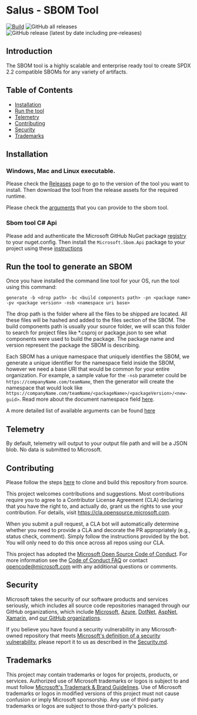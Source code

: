 # Salus - SBOM Tool

[![Build](https://github.com/microsoft/sbom-tool/actions/workflows/build.yml/badge.svg?branch=main)](https://github.com/microsoft/sbom-tool/actions/workflows/build.yml)
![GitHub all releases](https://img.shields.io/github/downloads/microsoft/sbom-tool/total)
![GitHub release (latest by date including pre-releases)](https://img.shields.io/github/v/release/microsoft/sbom-tool?include_prereleases)

## Introduction

The SBOM tool is a highly scalable and enterprise ready tool to create SPDX 2.2 compatible SBOMs for any variety of artifacts.

## Table of Contents

* [Installation](#installation)
* [Run the tool](#run-the-tool-to-generate-an-sbom)
* [Telemetry](#Telemetry)
* [Contributing](#Contributing)
* [Security](#Security)
* [Trademarks](#Trademarks)

## Installation

### Windows, Mac and Linux executable.
Please check the [Releases](https://github.com/microsoft/sbom-tool/releases) page to go to the version of the tool you want to install. Then download the tool from the release assets for the required runtime. 

Please check the [arguments](docs/sbom-tool-arguments.md) that you can provide to the sbom tool.

### Sbom tool C# Api
Please add and authenticate the Microsoft GitHub NuGet package [registry](https://github.com/orgs/microsoft/packages?repo_name=sbom-tool) to your nuget.config. Then install the `Microsoft.Sbom.Api` package to your project using these [instructions](https://docs.github.com/en/packages/working-with-a-github-packages-registry/working-with-the-nuget-registry#installing-a-package)

## Run the tool to generate an SBOM

Once you have installed the command line tool for your OS, run the tool using this command:

```
generate -b <drop path> -bc <build components path> -pn <package name> -pv <package version> -nsb <namespace uri base>
```

The drop path is the folder where all the files to be shipped are located. All these files will be hashed and added to the files section of the SBOM. The build components path is usually your source folder, we will scan this folder to search for project files like *.csproj or package.json to see what components were used to build the package. The package name and version represent the package the SBOM is describing. 

Each SBOM has a unique namespace that uniquely identifies the SBOM, we generate a unique identifier for the namespace field inside the SBOM, however we need a base URI that would be common for your entire organization. For example, a sample value for the `-nsb` parameter could be `https://companyName.com/teamName`, then the generator will create the namespace that would look like `https://companyName.com/teamName/<packageName>/<packageVersion>/<new-guid>`. Read more about the document namespace field [here](https://spdx.github.io/spdx-spec/document-creation-information/#65-spdx-document-namespace-field). 

A more detailed list of available arguments can be found [here](docs/sbom-tool-arguments.md)

## Telemetry

By default, telemetry will output to your output file path and will be a JSON blob. No data is submitted to Microsoft.

## Contributing

Please follow the steps [here](docs/build-and-run.md) to clone and build this repository from source.

This project welcomes contributions and suggestions.  Most contributions require you to agree to a
Contributor License Agreement (CLA) declaring that you have the right to, and actually do, grant us
the rights to use your contribution. For details, visit https://cla.opensource.microsoft.com.

When you submit a pull request, a CLA bot will automatically determine whether you need to provide
a CLA and decorate the PR appropriately (e.g., status check, comment). Simply follow the instructions
provided by the bot. You will only need to do this once across all repos using our CLA.

This project has adopted the [Microsoft Open Source Code of Conduct](https://opensource.microsoft.com/codeofconduct/).
For more information see the [Code of Conduct FAQ](https://opensource.microsoft.com/codeofconduct/faq/) or
contact [opencode@microsoft.com](mailto:opencode@microsoft.com) with any additional questions or comments.

## Security 

Microsoft takes the security of our software products and services seriously, which includes all source code repositories managed through our GitHub organizations, which include [Microsoft](https://github.com/Microsoft), [Azure](https://github.com/Azure), [DotNet](https://github.com/dotnet), [AspNet](https://github.com/aspnet), [Xamarin](https://github.com/xamarin), and [our GitHub organizations](https://opensource.microsoft.com/).

If you believe you have found a security vulnerability in any Microsoft-owned repository that meets [Microsoft's definition of a security vulnerability](https://aka.ms/opensource/security/definition), please report it to us as described in the [Security.md](https://github.com/microsoft/sbom-tool/blob/main/SECURITY.md).

## Trademarks

This project may contain trademarks or logos for projects, products, or services. Authorized use of Microsoft 
trademarks or logos is subject to and must follow 
[Microsoft's Trademark & Brand Guidelines](https://www.microsoft.com/en-us/legal/intellectualproperty/trademarks/usage/general).
Use of Microsoft trademarks or logos in modified versions of this project must not cause confusion or imply Microsoft sponsorship.
Any use of third-party trademarks or logos are subject to those third-party's policies.
